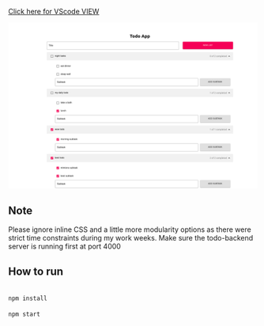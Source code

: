 [Click here for VScode VIEW](https://github.com/asifsabirshuvo/todo-frontend)

![screenshot](https://github.com/asifsabirshuvo/todo-frontend/blob/master/screenshot.png?raw=true)

## Note
Please ignore inline CSS and a little more modularity options as there were strict time constraints during my work weeks.
Make sure the todo-backend server is running first at port 4000

## How to run


```

npm install

npm start

```



